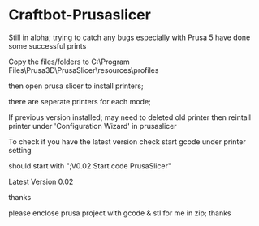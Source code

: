 # Craftbot-Prusaslicer

Still in alpha; trying to catch any bugs especially with Prusa 5
have done some successful prints


Copy the files/folders to C:\Program Files\Prusa3D\PrusaSlicer\resources\profiles

then open prusa slicer to install printers;

there are seperate printers for each mode;


If previous version installed; may need to deleted old printer then reintall printer under 'Configuration Wizard' in prusaslicer

To check if you have the latest version check start gcode under printer setting

should start with ";V0.02 Start code PrusaSlicer"


Latest Version 0.02

thanks


please enclose prusa project with gcode & stl for me in zip;
thanks

